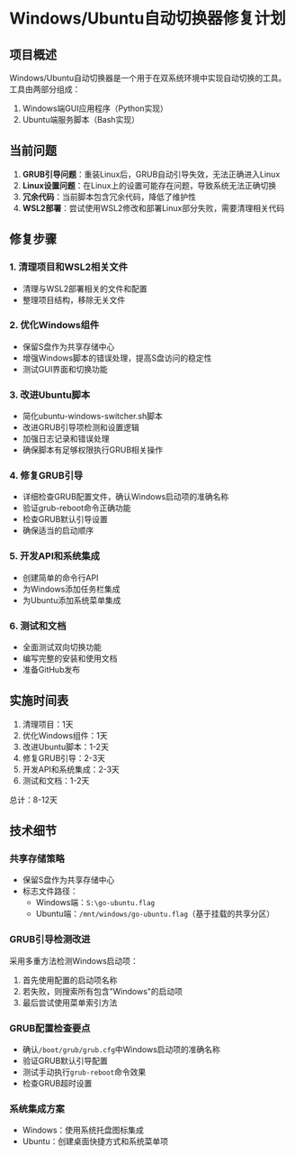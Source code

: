# Windows/Ubuntu自动切换器修复计划

## 项目概述
Windows/Ubuntu自动切换器是一个用于在双系统环境中实现自动切换的工具。工具由两部分组成：
1. Windows端GUI应用程序（Python实现）
2. Ubuntu端服务脚本（Bash实现）

## 当前问题
1. **GRUB引导问题**：重装Linux后，GRUB自动引导失效，无法正确进入Linux
2. **Linux设置问题**：在Linux上的设置可能存在问题，导致系统无法正确切换
3. **冗余代码**：当前脚本包含冗余代码，降低了维护性
4. **WSL2部署**：尝试使用WSL2修改和部署Linux部分失败，需要清理相关代码

## 修复步骤

### 1. 清理项目和WSL2相关文件
- 清理与WSL2部署相关的文件和配置
- 整理项目结构，移除无关文件

### 2. 优化Windows组件
- 保留S盘作为共享存储中心
- 增强Windows脚本的错误处理，提高S盘访问的稳定性
- 测试GUI界面和切换功能

### 3. 改进Ubuntu脚本
- 简化ubuntu-windows-switcher.sh脚本
- 改进GRUB引导项检测和设置逻辑
- 加强日志记录和错误处理
- 确保脚本有足够权限执行GRUB相关操作

### 4. 修复GRUB引导
- 详细检查GRUB配置文件，确认Windows启动项的准确名称
- 验证grub-reboot命令正确功能
- 检查GRUB默认引导设置
- 确保适当的启动顺序

### 5. 开发API和系统集成
- 创建简单的命令行API
- 为Windows添加任务栏集成
- 为Ubuntu添加系统菜单集成

### 6. 测试和文档
- 全面测试双向切换功能
- 编写完整的安装和使用文档
- 准备GitHub发布

## 实施时间表
1. 清理项目：1天
2. 优化Windows组件：1天
3. 改进Ubuntu脚本：1-2天
4. 修复GRUB引导：2-3天
5. 开发API和系统集成：2-3天
6. 测试和文档：1-2天

总计：8-12天

## 技术细节
### 共享存储策略
- 保留S盘作为共享存储中心
- 标志文件路径：
  - Windows端：`S:\go-ubuntu.flag`
  - Ubuntu端：`/mnt/windows/go-ubuntu.flag`（基于挂载的共享分区）

### GRUB引导检测改进
采用多重方法检测Windows启动项：
1. 首先使用配置的启动项名称
2. 若失败，则搜索所有包含"Windows"的启动项
3. 最后尝试使用菜单索引方法

### GRUB配置检查要点
- 确认`/boot/grub/grub.cfg`中Windows启动项的准确名称
- 验证GRUB默认引导配置
- 测试手动执行`grub-reboot`命令效果
- 检查GRUB超时设置

### 系统集成方案
- Windows：使用系统托盘图标集成
- Ubuntu：创建桌面快捷方式和系统菜单项 